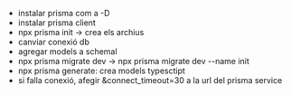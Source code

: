 - instalar prisma com a -D
- instalar prisma client
- npx prisma init -> crea els archius
- canviar conexió db
- agregar models a schemal
- npx prisma migrate dev -> npx prisma migrate dev --name init
- npx prisma generate: crea models typesctipt
- si falla conexió, afegir &connect_timeout=30 a la url del prisma service
